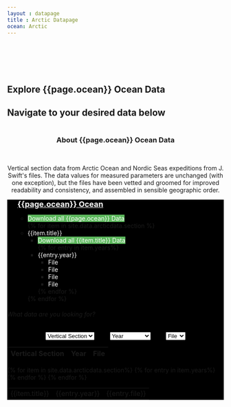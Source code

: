 ```yaml
---
layout : datapage
title : Arctic Datapage
ocean: Arctic
---
```


<section id="hero">
	<div class="hero-container">
		<br>
		<br>
		<br>
		<br>
		<h1>Explore {{page.ocean}} Ocean Data</h1>
		<h2>Navigate to your desired data below</h2>
		<center><img src="assets/images/cleandatamap.jpg" alt="" class="responsive"></center>
	</div>
</section>
<!-- #hero -->
<section id="call-to-action1">
	<section id="call-to-action3">
		<div class="container wow fadeIn">
			<div class="col-lg-9 text-center text-lg-left" style="flex:0 0 100%;max-width:100%">
				<h3 class="cta-title1" style="text-align:center">About {{page.ocean}} Ocean Data</h3>
				<br>
				<p class="cta-text1" style="text-align:center">Vertical section data from Arctic Ocean and Nordic Seas expeditions from J. Swift's files. The data values for measured parameters are unchanged (with one exception), but the files have been vetted and groomed for improved readability and consistency, and assembled in sensible geographic order.</p>
			</div>
		</div>
	</section>
</section>
<!-- #call-to-action -->
<div id="collapseDVR3" class="panel-collapse collapse in" style="background-color: black">
	<div class="tree ">
		<div class="myBox">
			<ul> <span style="color:white;font-size:large"><b><u>{{page.ocean}} Ocean</u></b></span>
				<ul>
					<li> <span style="background:#5cb85c;color:white">Download all {{page.ocean}} Data</span></li> {% for item in site.data.arcticdata.section %}
					<li> <span style="color:white"><i class="fa fa-plus-square" style="color:white"></i>{{item.title}}</span>
						<ul>
							<li> <span style="background:#5cb85c;color:white">Download all {{item.title}} Data</span></li> {% for entry in item.years%}
							<li> <span style="color:white"><i class="fa fa-plus-square" style="color:white"></i>{{entry.year}}</span>
								<ul>
									<li> <span style="color:white">File</span> </li>
									<li> <span style="color:white">File</span> </li>
									<li> <span style="color:white">File</span> </li>
									<li> <span style="color:white">File</span> </li>
								</ul>
							</li> {% endfor %} </ul>
					</li> {% endfor %} </ul>
			</ul>
		</div>
	</div>
		<div class="container h-100">
			<div class="row h-100 align-items-center justify-content-center">
				<div class="col-12 col-md-10">
					<div class="hero-search-form">
						<div class="tab-content" id="nav-tabContent">
							<div class="tab-pane fade show active" id="nav-places" role="tabpanel" aria-labelledby="nav-places-tab">
								<h6>What data are you looking for?</h6>
								<div class="row">
									<form action="#" method="get">
										<center>
											<select class="custom-select" id="verticalSectionDropdown">
												<option value="All" selected="selected">Vertical Section</option> {% for item in site.data.arcticdata.section%}
												<option value="{{item.title}}">{{item.title}}</option> {% endfor %} </select> &nbsp;&nbsp;&nbsp;&nbsp;&nbsp;&nbsp;&nbsp;
											<select class="custom-select" id="yearDropdown">
												<option value="All">Year</option> {% for item in site.data.arcticdata.yeardropdown %}
												<option value="{{item.year}}">{{item.year}}</option> {% endfor %} </select> &nbsp;&nbsp;&nbsp;&nbsp;&nbsp;&nbsp;&nbsp;
											<select class="custom-select" id="fileDropdown">
												<option value="All">File</option>
												<option value="Basin">.csv</option>
												<option value="Sub Basin">.jos</option>
												<option value="Option_3">.txt</option>
												<option value="Option_4">.joa</option>
												<option value="Option_5">.zip</option>
											</select>
										</center>
									</form>
								</div>
							</div>
						</div>
					</div>
				</div>
			</div>
		</div>
			<div class="container-table100">
				<div class="wrap-table100">
					<div class="table100 ver3 m-b-110">
						<div class="table100-head">
							<table>
								<thead>
									<tr class="row100 head">
										<th class="cell100 column1">Vertical Section</th>
										<th class="cell100 column2">Year</th>
										<th class="cell100 column4">File</th>
									</tr>
								</thead>
							</table>
						</div>
						<div class="table100-body js-pscroll" style="max-height:1500px">
							<table class="table" id="datatable1">
								<tbody id="datatable"> {% for item in site.data.arcticdata.section%} {% for entry in item.years%}
									<tr>
										<td class="cell100 column1">{{item.title}}</td>
										<td class="cell100 column2">{{entry.year}}</td>
										<td class="cell100 column4">{{entry.file}}</td>
									</tr> {% endfor %} {% endfor %} </tbody>
							</table>
						</div>
					</div>
				</div>
			</div>
</div>

